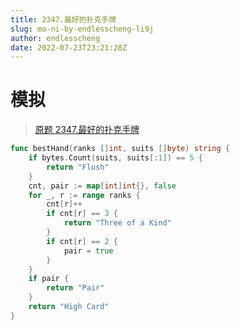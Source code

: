 ```yaml
---
title: 2347.最好的扑克手牌
slug: mo-ni-by-endlesscheng-li9j
author: endlesscheng
date: 2022-07-23T23:21:28Z
---
```

# 模拟
 
> [原题 2347.最好的扑克手牌](https://leetcode.cn/problems/best-poker-hand)
```go
func bestHand(ranks []int, suits []byte) string {
	if bytes.Count(suits, suits[:1]) == 5 {
		return "Flush"
	}
	cnt, pair := map[int]int{}, false
	for _, r := range ranks {
		cnt[r]++
		if cnt[r] == 3 {
			return "Three of a Kind"
		}
		if cnt[r] == 2 {
			pair = true
		}
	}
	if pair {
		return "Pair"
	}
	return "High Card"
}
```
